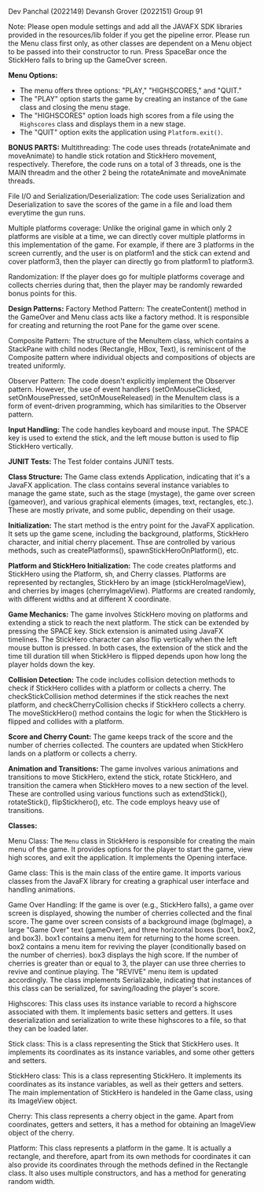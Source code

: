 Dev Panchal (2022149)
Devansh Grover (2022151)
Group 91

Note: Please open module settings and add all the JAVAFX SDK libraries provided in the resources/lib folder if you get the pipeline error.
Please run the Menu class first only, as other classes are dependent on a Menu object to be passed into their constructor to run.
Press SpaceBar once the StickHero falls to bring up the GameOver screen.

**Menu Options:**
   - The menu offers three options: "PLAY," "HIGHSCORES," and "QUIT."
   - The "PLAY" option starts the game by creating an instance of the `Game` class and closing the menu stage.
   - The "HIGHSCORES" option loads high scores from a file using the `Highscores` class and displays them in a new stage.
   - The "QUIT" option exits the application using `Platform.exit()`.

**BONUS PARTS:**
Multithreading:
The code uses threads (rotateAnimate and moveAnimate) to handle stick rotation and StickHero movement, respectively. Therefore, the code runs on a total of 3 threads, one is the MAIN threadm and the other 2 being the rotateAnimate and moveAnimate threads.

File I/O and Serialization/Deserialization:
The code uses Serialization and Deserialization to save the scores of the game in a file and load them everytime the gun runs.

Multiple platforms coverage:
Unlike the original game in which only 2 platforms are visible at a time, we can directly cover multiple platforms in this implementation of the game. For example, if there are 3 platforms in the screen currently, and the user is on platform1 and the stick can extend and cover platform3, then the player can directly go from platform1 to platform3.

Randomization:
If the player does go for multiple platforms coverage and collects cherries during that, then the player may be randomly rewarded bonus points for this.

**Design Patterns:**
Factory Method Pattern:
The createContent() method in the GameOver and Menu class acts like a factory method. It is responsible for creating and returning the root Pane for the game over scene.

Composite Pattern:
The structure of the MenuItem class, which contains a StackPane with child nodes (Rectangle, HBox, Text), is reminiscent of the Composite pattern where individual objects and compositions of objects are treated uniformly.

Observer Pattern:
The code doesn't explicitly implement the Observer pattern. However, the use of event handlers (setOnMouseClicked, setOnMousePressed, setOnMouseReleased) in the MenuItem class is a form of event-driven programming, which has similarities to the Observer pattern.

**Input Handling:**
The code handles keyboard and mouse input. The SPACE key is used to extend the stick, and the left mouse button is used to flip StickHero vertically.

**JUNIT Tests:**
The Test folder contains JUNIT tests.



**Class Structure:**
The Game class extends Application, indicating that it's a JavaFX application.
The class contains several instance variables to manage the game state, such as the stage (mystage), the game over screen (gameover), and various graphical elements (images, text, rectangles, etc.). These are mostly private, and some public, depending on their usage.

**Initialization:**
The start method is the entry point for the JavaFX application. It sets up the game scene, including the background, platforms, StickHero character, and initial cherry placement. Thse are controlled by various methods, such as createPlatforms(), spawnStickHeroOnPlatform(), etc.

**Platform and StickHero Initialization:**
The code creates platforms and StickHero using the Platform, sh, and Cherry classes. Platforms are represented by rectangles, StickHero by an image (stickHeroImageView), and cherries by images (cherryImageView). Platforms are created randomly, with different widths and at different X coordinate.

**Game Mechanics:**
The game involves StickHero moving on platforms and extending a stick to reach the next platform. The stick can be extended by pressing the SPACE key. Stick extension is animated using JavaFX timelines. The StickHero character can also flip vertically when the left mouse button is pressed. In both cases, the extension of the stick and the time till duration till when StickHero is flipped depends upon how long the player holds down the key.

**Collision Detection:**
The code includes collision detection methods to check if StickHero collides with a platform or collects a cherry. The checkStickCollision method determines if the stick reaches the next platform, and checkCherryCollision checks if StickHero collects a cherry. The moveStickHero() method contains the logic for when the StickHero is flipped and collides with a platform.

**Score and Cherry Count:**
The game keeps track of the score and the number of cherries collected. The counters are updated when StickHero lands on a platform or collects a cherry.

**Animation and Transitions:**
The game involves various animations and transitions to move StickHero, extend the stick, rotate StickHero, and transition the camera when StickHero moves to a new section of the level. These are controlled using various functions such as extendStick(), rotateStick(), flipStickhero(), etc. The code employs heavy use of transitions.




**Classes:**

Menu Class:
The `Menu` class in StickHero is responsible for creating the main menu of the game. It provides options for the player to start the game, view high scores, and exit the application. It implements the Opening interface.

Game class:
This is the main class of the entire game. It imports various classes from the JavaFX library for creating a graphical user interface and handling animations.

Game Over Handling:
If the game is over (e.g., StickHero falls), a game over screen is displayed, showing the number of cherries collected and the final score. The game over screen consists of a background image (bgImage), a large "Game Over" text (gameOver), and three horizontal boxes (box1, box2, and box3). box1 contains a menu item for returning to the home screen. box2 contains a menu item for reviving the player (conditionally based on the number of cherries). box3 displays the high score.
If the number of cherries is greater than or equal to 3, the player can use three cherries to revive and continue playing. The "REVIVE" menu item is updated accordingly.
The class implements Serializable, indicating that instances of this class can be serialized, for saving/loading the player's score.

Highscores:
This class uses its instance variable to record a highscore associated with them. It implements basic setters and getters. It uses deserialization and serialization to write these highscores to a file, so that they can be loaded later.

Stick class:
This is a class representing the Stick that StickHero uses. It implements its coordinates as its instance variables, and some other getters and setters.

StickHero class:
This is a class representing StickHero. It implements its coordinates as its instance variables, as well as their getters and setters. The main implementation of StickHero is handeled in the Game class, using its ImageView object.

Cherry:
This class represents a cherry object in the game. Apart from coordinates, getters and setters, it has a method for obtaining an ImageView object of the cherry.

Platform:
This class represents a platform in the game. It is actually a rectangle, and therefore, apart from its own methods for coordinates it can also provide its coordinates through the methods defined in the Rectangle class. It also uses multiple constructors, and has a method for generating random width.
